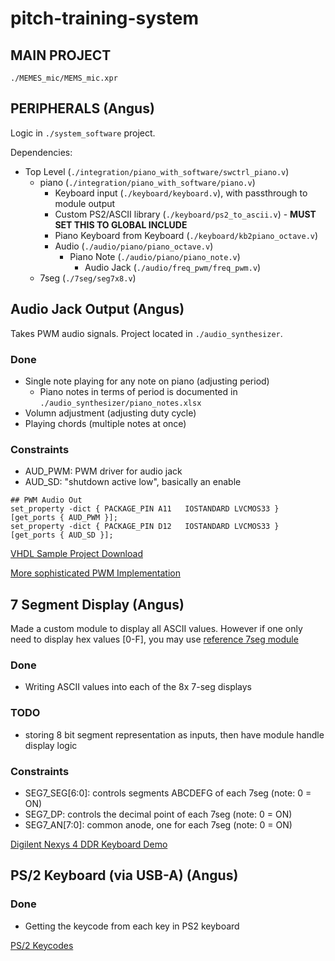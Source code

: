 # pitch-training-system

## MAIN PROJECT
`./MEMES_mic/MEMS_mic.xpr`

## PERIPHERALS (Angus)
Logic in `./system_software` project.

Dependencies:
- Top Level (`./integration/piano_with_software/swctrl_piano.v`)
    - piano (`./integration/piano_with_software/piano.v`)
        - Keyboard input (`./keyboard/keyboard.v`), with passthrough to module output
        - Custom PS2/ASCII library (`./keyboard/ps2_to_ascii.v`)
              - **MUST SET THIS TO GLOBAL INCLUDE**
        - Piano Keyboard from Keyboard (`./keyboard/kb2piano_octave.v`)
        - Audio (`./audio/piano/piano_octave.v`)
            - Piano Note (`./audio/piano/piano_note.v`)
                - Audio Jack (`./audio/freq_pwm/freq_pwm.v`)
    - 7seg (`./7seg/seg7x8.v`)

## Audio Jack Output (Angus)

Takes PWM audio signals. Project located in `./audio_synthesizer`.

### Done
- Single note playing for any note on piano (adjusting period)
    - Piano notes in terms of period is documented in `./audio_synthesizer/piano_notes.xlsx`
- Volumn adjustment (adjusting duty cycle)
- Playing chords (multiple notes at once)

### Constraints
- AUD_PWM: PWM driver for audio jack
- AUD_SD: "shutdown active low", basically an enable

```
## PWM Audio Out
set_property -dict { PACKAGE_PIN A11   IOSTANDARD LVCMOS33 } [get_ports { AUD_PWM }];
set_property -dict { PACKAGE_PIN D12   IOSTANDARD LVCMOS33 } [get_ports { AUD_SD }];
```

[VHDL Sample Project Download](https://www.secs.oakland.edu/~llamocca/VHDLforFPGAs.html)

[More sophisticated PWM Implementation](https://zipcpu.com/dsp/2017/09/04/pwm-reinvention.html)


## 7 Segment Display (Angus)

Made a custom module to display all ASCII values. However if one only need to display hex values \[0-F\], you may use [reference 7seg module](https://github.com/Digilent/Nexys-4-DDR-Keyboard/blob/master/src/hdl/Seg_7_Display.v)

### Done
- Writing ASCII values into each of the 8x 7-seg displays

### TODO
- storing 8 bit segment representation as inputs, then have module handle display logic

### Constraints
- SEG7_SEG\[6:0\]: controls segments ABCDEFG of each 7seg (note: 0 = ON)
- SEG7_DP: controls the decimal point of each 7seg (note: 0 = ON)
- SEG7_AN\[7:0\]: common anode, one for each 7seg (note: 0 = ON)

[Digilent Nexys 4 DDR Keyboard Demo](https://github.com/Digilent/Nexys-4-DDR-Keyboard)


## PS/2 Keyboard (via USB-A) (Angus)

### Done
- Getting the keycode from each key in PS2 keyboard

[PS/2 Keycodes](https://www.eecg.utoronto.ca/~pc/courses/241/DE1_SoC_cores/ps2/ps2.html#apkeycodes)

